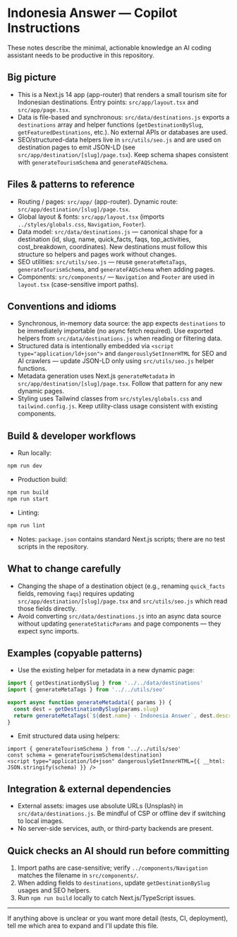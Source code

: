 <!-- Short, actionable instructions to help AI agents work productively in this repo -->
# Indonesia Answer — Copilot Instructions

These notes describe the minimal, actionable knowledge an AI coding assistant needs to be productive in this repository.

## Big picture
- This is a Next.js 14 app (app-router) that renders a small tourism site for Indonesian destinations. Entry points: `src/app/layout.tsx` and `src/app/page.tsx`.
- Data is file-based and synchronous: `src/data/destinations.js` exports a `destinations` array and helper functions (`getDestinationBySlug`, `getFeaturedDestinations`, etc.). No external APIs or databases are used.
- SEO/structured-data helpers live in `src/utils/seo.js` and are used on destination pages to emit JSON-LD (see `src/app/destination/[slug]/page.tsx`). Keep schema shapes consistent with `generateTourismSchema` and `generateFAQSchema`.

## Files & patterns to reference
- Routing / pages: `src/app/` (app-router). Dynamic route: `src/app/destination/[slug]/page.tsx`.
- Global layout & fonts: `src/app/layout.tsx` (imports `../styles/globals.css`, `Navigation`, `Footer`).
- Data model: `src/data/destinations.js` — canonical shape for a destination (id, slug, name, quick_facts, faqs, top_activities, cost_breakdown, coordinates). New destinations must follow this structure so helpers and pages work without changes.
- SEO utilities: `src/utils/seo.js` — reuse `generateMetaTags`, `generateTourismSchema`, and `generateFAQSchema` when adding pages.
- Components: `src/components/` — `Navigation` and `Footer` are used in `layout.tsx` (case-sensitive import paths).

## Conventions and idioms
- Synchronous, in-memory data source: the app expects `destinations` to be immediately importable (no async fetch required). Use exported helpers from `src/data/destinations.js` when reading or filtering data.
- Structured data is intentionally embedded via `<script type="application/ld+json">` and `dangerouslySetInnerHTML` for SEO and AI crawlers — update JSON-LD only using `src/utils/seo.js` helper functions.
- Metadata generation uses Next.js `generateMetadata` in `src/app/destination/[slug]/page.tsx`. Follow that pattern for any new dynamic pages.
- Styling uses Tailwind classes from `src/styles/globals.css` and `tailwind.config.js`. Keep utility-class usage consistent with existing components.

## Build & developer workflows
- Run locally:

```bash
npm run dev
```

- Production build:

```bash
npm run build
npm run start
```

- Linting:

```bash
npm run lint
```

- Notes: `package.json` contains standard Next.js scripts; there are no test scripts in the repository.

## What to change carefully
- Changing the shape of a destination object (e.g., renaming `quick_facts` fields, removing `faqs`) requires updating `src/app/destination/[slug]/page.tsx` and `src/utils/seo.js` which read those fields directly.
- Avoid converting `src/data/destinations.js` into an async data source without updating `generateStaticParams` and page components — they expect sync imports.

## Examples (copyable patterns)
- Use the existing helper for metadata in a new dynamic page:

```js
import { getDestinationBySlug } from '../../data/destinations'
import { generateMetaTags } from '../../utils/seo'

export async function generateMetadata({ params }) {
  const dest = getDestinationBySlug(params.slug)
  return generateMetaTags(`${dest.name} - Indonesia Answer`, dest.description, `/destinations/${dest.slug}`, dest.image)
}
```

- Emit structured data using helpers:

```tsx
import { generateTourismSchema } from '../../utils/seo'
const schema = generateTourismSchema(destination)
<script type="application/ld+json" dangerouslySetInnerHTML={{ __html: JSON.stringify(schema) }} />
```

## Integration & external dependencies
- External assets: images use absolute URLs (Unsplash) in `src/data/destinations.js`. Be mindful of CSP or offline dev if switching to local images.
- No server-side services, auth, or third-party backends are present.

## Quick checks an AI should run before committing
1. Import paths are case-sensitive; verify `../components/Navigation` matches the filename in `src/components/`.
2. When adding fields to `destinations`, update `getDestinationBySlug` usages and SEO helpers.
3. Run `npm run build` locally to catch Next.js/TypeScript issues.

---
If anything above is unclear or you want more detail (tests, CI, deployment), tell me which area to expand and I'll update this file.
